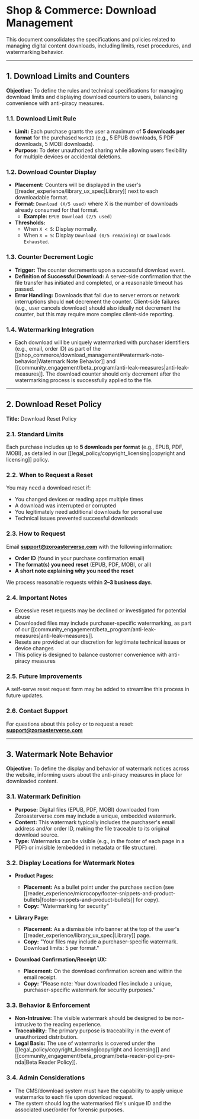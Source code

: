 # Shop & Commerce: Download Management

This document consolidates the specifications and policies related to managing digital content downloads, including limits, reset procedures, and watermarking behavior.

---

## 1. Download Limits and Counters

**Objective:** To define the rules and technical specifications for managing download limits and displaying download counters to users, balancing convenience with anti-piracy measures.

### 1.1. Download Limit Rule

*   **Limit:** Each purchase grants the user a maximum of **5 downloads per format** for the purchased `WorkID` (e.g., 5 EPUB downloads, 5 PDF downloads, 5 MOBI downloads).
*   **Purpose:** To deter unauthorized sharing while allowing users flexibility for multiple devices or accidental deletions.

### 1.2. Download Counter Display

*   **Placement:** Counters will be displayed in the user's [[reader_experience/library_ux_spec|Library]] next to each downloadable format.
*   **Format:** `Download (X/5 used)` where X is the number of downloads already consumed for that format.
    *   **Example:** `EPUB Download (2/5 used)`
*   **Thresholds:**
    *   When `X < 5`: Display normally.
    *   When `X = 5`: Display `Download (0/5 remaining)` or `Downloads Exhausted`.

### 1.3. Counter Decrement Logic

*   **Trigger:** The counter decrements upon a successful download event.
*   **Definition of Successful Download:** A server-side confirmation that the file transfer has initiated and completed, or a reasonable timeout has passed.
*   **Error Handling:** Downloads that fail due to server errors or network interruptions should **not** decrement the counter. Client-side failures (e.g., user cancels download) should also ideally not decrement the counter, but this may require more complex client-side reporting.

### 1.4. Watermarking Integration

*   Each download will be uniquely watermarked with purchaser identifiers (e.g., email, order ID) as part of the [[shop_commerce/download_management#watermark-note-behavior|Watermark Note Behavior]] and [[community_engagement/beta_program/anti-leak-measures|anti-leak-measures]]. The download counter should only decrement after the watermarking process is successfully applied to the file.

---

## 2. Download Reset Policy

**Title:** Download Reset Policy

### 2.1. Standard Limits

Each purchase includes up to **5 downloads per format** (e.g., EPUB, PDF, MOBI), as detailed in our [[legal_policy/copyright_licensing|copyright and licensing]] policy.

### 2.2. When to Request a Reset

You may need a download reset if:

- You changed devices or reading apps multiple times
- A download was interrupted or corrupted
- You legitimately need additional downloads for personal use
- Technical issues prevented successful downloads

### 2.3. How to Request

Email **support@zoroasterverse.com** with the following information:

-   **Order ID** (found in your purchase confirmation email)
-   **The format(s) you need reset** (EPUB, PDF, MOBI, or all)
-   **A short note explaining why you need the reset**

We process reasonable requests within **2–3 business days**.

### 2.4. Important Notes

-   Excessive reset requests may be declined or investigated for potential abuse
-   Downloaded files may include purchaser-specific watermarking, as part of our [[community_engagement/beta_program/anti-leak-measures|anti-leak-measures]].
-   Resets are provided at our discretion for legitimate technical issues or device changes
-   This policy is designed to balance customer convenience with anti-piracy measures

### 2.5. Future Improvements

A self-serve reset request form may be added to streamline this process in future updates.

### 2.6. Contact Support

For questions about this policy or to request a reset:
**support@zoroasterverse.com**

---

## 3. Watermark Note Behavior

**Objective:** To define the display and behavior of watermark notices across the website, informing users about the anti-piracy measures in place for downloaded content.

### 3.1. Watermark Definition

*   **Purpose:** Digital files (EPUB, PDF, MOBI) downloaded from Zoroasterverse.com may include a unique, embedded watermark.
*   **Content:** This watermark typically includes the purchaser's email address and/or order ID, making the file traceable to its original download source.
*   **Type:** Watermarks can be visible (e.g., in the footer of each page in a PDF) or invisible (embedded in metadata or file structure).

### 3.2. Display Locations for Watermark Notes

*   **Product Pages:**
    *   **Placement:** As a bullet point under the purchase section (see [[reader_experience/microcopy/footer-snippets-and-product-bullets|footer-snippets-and-product-bullets]] for copy).
    *   **Copy:** "Watermarking for security"

*   **Library Page:**
    *   **Placement:** As a dismissible info banner at the top of the user's [[reader_experience/library_ux_spec|Library]] page.
    *   **Copy:** "Your files may include a purchaser-specific watermark. Download limits: 5 per format."

*   **Download Confirmation/Receipt UX:**
    *   **Placement:** On the download confirmation screen and within the email receipt.
    *   **Copy:** "Please note: Your downloaded files include a unique, purchaser-specific watermark for security purposes."

### 3.3. Behavior & Enforcement

*   **Non-Intrusive:** The visible watermark should be designed to be non-intrusive to the reading experience.
*   **Traceability:** The primary purpose is traceability in the event of unauthorized distribution.
*   **Legal Basis:** The use of watermarks is covered under the [[legal_policy/copyright_licensing|copyright and licensing]] and [[community_engagement/beta_program/beta-reader-policy-pre-nda|Beta Reader Policy]].

### 3.4. Admin Considerations

*   The CMS/download system must have the capability to apply unique watermarks to each file upon download request.
*   The system should log the watermarked file's unique ID and the associated user/order for forensic purposes.
